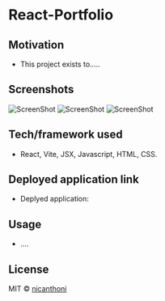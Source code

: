 # React-Portfolio

## Motivation
- This project exists to.....

## Screenshots

![ScreenShot]()
![ScreenShot]()
![ScreenShot]()

## Tech/framework used
- React, Vite, JSX, Javascript, HTML, CSS.

## Deployed application link
- Deplyed application: 

## Usage
- ....

## License
MIT © [nicanthoni]()